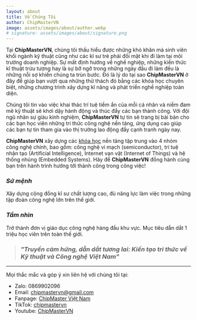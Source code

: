 ```yaml
---
layout: about
title: Về Chúng Tôi
author: ChipMasterVN
image: assets/images/about/author.webp
# signature: assets/images/about/signature.png
---
```


Tại **ChipMasterVN**, chúng tôi thấu hiểu được những khó khăn mà sinh viên khối ngành kỹ thuật cũng như các kĩ sư trẻ phải đối mặt khi đi làm tại môi trường doanh nghiệp.  Sự mất định hướng về nghề nghiệp, những kiến thức kĩ thuật trừu tượng hay là sự bỡ ngỡ trong những ngày đầu đi làm đều là những nỗi sợ khiến chúng ta trùn bước. Đó là lý do tại sao **ChipMasterVN** ở đây để giúp bạn vượt qua những thử thách đó bằng các khóa học chuyên biệt, những chương trình xây dựng kĩ năng và phát triển nghề nghiệp toàn diện.

Chúng tôi tin vào việc khai thác trí tuệ tiềm ẩn của mỗi cá nhân và niềm đam mê kỹ thuật sẽ khơi dậy hành động và thúc đẩy các bạn thành công. Với đội ngũ nhân sự giàu kinh nghiệm, **ChipMasterVN** tự tin sẽ trang bị bài bản cho các bạn học viên những tri thức công nghệ nền tảng, ứng dụng cao giúp các bạn tự tin tham gia vào thị trường lao động đầy cạnh tranh ngày nay.

**ChipMasterVN** xây dựng các [khóa học](/courses) nền tảng tập trung vào 4 nhóm công nghệ chính, bao gồm: công nghệ vi mạch (semiconductor), trí tuệ nhân tạo (Artificial Intelligence), Internet vạn vật (Internet of Things) và hệ thống nhúng (Embedded Systems). Hãy để **ChipMasterVN** đồng hành cùng bạn trên hành trình hướng tới thành công trong công việc!

### *Sứ mệnh*

Xây dựng cộng đồng kĩ sư chất lượng cao, đủ năng lực làm việc trong những tập đoàn công nghệ lớn trên thế giới.

### *Tầm nhìn*

Trở thành đơn vị giáo dục công nghệ hàng đầu khu vực. Mục tiêu dẫn dắt 1 triệu học viên trên toàn thế giới.

> ### *"Truyền cảm hứng, dẫn dắt tương lai: Kiến tạo tri thức về Kỹ thuật và Công nghệ Việt Nam"*

***
Mọi thắc mắc và góp ý xin liên hệ với chúng tôi tại:
* Zalo: 0869902096
* Email: chipmastervn@gmail.com
* Fanpage: [ChipMaster Việt Nam](https://www.facebook.com/chipmastervn/)
* TikTok: [chipmastervn](https://www.tiktok.com/@chipmastervn)
* Youtube: [ChipMasterVN](https://www.youtube.com/@ChipMasterVN/featured)